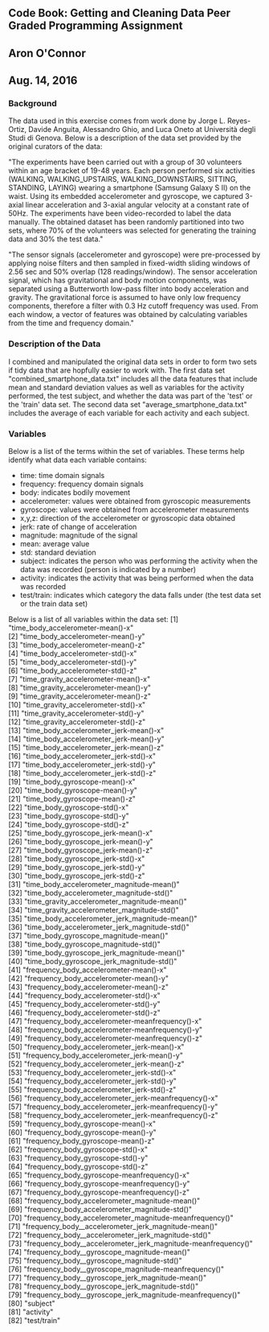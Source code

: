 ## Code Book: Getting and Cleaning Data Peer Graded Programming Assignment
## Aron O'Connor
## Aug. 14, 2016

### Background

The data used in this exercise comes from work done by Jorge L. Reyes-Ortiz, Davide Anguita, Alessandro Ghio, and Luca Oneto
at Università degli Studi di Genova.  Below is a description of the data set provided by the original curators of the data:

"The experiments have been carried out with a group of 30 volunteers within an age bracket of 19-48 years. Each person performed 
six activities (WALKING, WALKING_UPSTAIRS, WALKING_DOWNSTAIRS, SITTING, STANDING, LAYING) wearing a smartphone (Samsung Galaxy S II) 
on the waist. Using its embedded accelerometer and gyroscope, we captured 3-axial linear acceleration and 3-axial angular velocity 
at a constant rate of 50Hz. The experiments have been video-recorded to label the data manually. The obtained dataset has been randomly 
partitioned into two sets, where 70% of the volunteers was selected for generating the training data and 30% the test data."

"The sensor signals (accelerometer and gyroscope) were pre-processed by applying noise filters and then sampled in fixed-width sliding 
windows of 2.56 sec and 50% overlap (128 readings/window). The sensor acceleration signal, which has gravitational and body motion components, 
was separated using a Butterworth low-pass filter into body acceleration and gravity. The gravitational force is assumed to have only low 
frequency components, therefore a filter with 0.3 Hz cutoff frequency was used. From each window, a vector of features was obtained by 
calculating variables from the time and frequency domain."

### Description of the Data
I combined and manipulated the original data sets in order to form two sets if tidy data that are hopfully easier to work with. The first data 
set "combined_smartphone_data.txt" includes all the data features that include mean and standard deviation values as well as variables for the 
activity performed, the test subject, and whether the data was part of the 'test' or the 'train' data set.  The second data set 
"average_smartphone_data.txt" includes the average of each variable for each activity and each subject.

### Variables
Below is a list of the terms within the set of variables.  These terms help identify what data each variable contains:
- time: time domain signals
- frequency: frequency domain signals
- body: indicates bodily movement
- accelerometer: values were obtained from gyroscopic measurements
- gyroscope: values were obtained from accelerometer measurements
- x,y,z: direction of the accelerometer or gyroscopic data obtained
- jerk: rate of change of acceleration
- magnitude: magnitude of the signal
- mean: average value
- std: standard deviation
- subject: indicates the person who was performing the activity when the data was recorded (person is indicated by a number)
- activity: indicates the activity that was being performed when the data was recorded
- test/train: indicates which category the data falls under (the test data set or the train data set)


Below is a list of all variables within the data set:
 [1] "time_body_accelerometer-mean()-x"                            
 [2] "time_body_accelerometer-mean()-y"                            
 [3] "time_body_accelerometer-mean()-z"                            
 [4] "time_body_accelerometer-std()-x"                             
 [5] "time_body_accelerometer-std()-y"                             
 [6] "time_body_accelerometer-std()-z"                             
 [7] "time_gravity_accelerometer-mean()-x"                         
 [8] "time_gravity_accelerometer-mean()-y"                         
 [9] "time_gravity_accelerometer-mean()-z"                         
[10] "time_gravity_accelerometer-std()-x"                          
[11] "time_gravity_accelerometer-std()-y"                          
[12] "time_gravity_accelerometer-std()-z"                          
[13] "time_body_accelerometer_jerk-mean()-x"                       
[14] "time_body_accelerometer_jerk-mean()-y"                       
[15] "time_body_accelerometer_jerk-mean()-z"                       
[16] "time_body_accelerometer_jerk-std()-x"                        
[17] "time_body_accelerometer_jerk-std()-y"                        
[18] "time_body_accelerometer_jerk-std()-z"                        
[19] "time_body_gyroscope-mean()-x"                                
[20] "time_body_gyroscope-mean()-y"                                
[21] "time_body_gyroscope-mean()-z"                                
[22] "time_body_gyroscope-std()-x"                                 
[23] "time_body_gyroscope-std()-y"                                 
[24] "time_body_gyroscope-std()-z"                                 
[25] "time_body_gyroscope_jerk-mean()-x"                           
[26] "time_body_gyroscope_jerk-mean()-y"                           
[27] "time_body_gyroscope_jerk-mean()-z"                           
[28] "time_body_gyroscope_jerk-std()-x"                            
[29] "time_body_gyroscope_jerk-std()-y"                            
[30] "time_body_gyroscope_jerk-std()-z"                            
[31] "time_body_accelerometer_magnitude-mean()"                    
[32] "time_body_accelerometer_magnitude-std()"                     
[33] "time_gravity_accelerometer_magnitude-mean()"                 
[34] "time_gravity_accelerometer_magnitude-std()"                  
[35] "time_body_accelerometer_jerk_magnitude-mean()"               
[36] "time_body_accelerometer_jerk_magnitude-std()"                
[37] "time_body_gyroscope_magnitude-mean()"                        
[38] "time_body_gyroscope_magnitude-std()"                         
[39] "time_body_gyroscope_jerk_magnitude-mean()"                   
[40] "time_body_gyroscope_jerk_magnitude-std()"                    
[41] "frequency_body_accelerometer-mean()-x"                       
[42] "frequency_body_accelerometer-mean()-y"                       
[43] "frequency_body_accelerometer-mean()-z"                       
[44] "frequency_body_accelerometer-std()-x"                        
[45] "frequency_body_accelerometer-std()-y"                        
[46] "frequency_body_accelerometer-std()-z"                        
[47] "frequency_body_accelerometer-meanfrequency()-x"              
[48] "frequency_body_accelerometer-meanfrequency()-y"              
[49] "frequency_body_accelerometer-meanfrequency()-z"              
[50] "frequency_body_accelerometer_jerk-mean()-x"                  
[51] "frequency_body_accelerometer_jerk-mean()-y"                  
[52] "frequency_body_accelerometer_jerk-mean()-z"                  
[53] "frequency_body_accelerometer_jerk-std()-x"                   
[54] "frequency_body_accelerometer_jerk-std()-y"                   
[55] "frequency_body_accelerometer_jerk-std()-z"                   
[56] "frequency_body_accelerometer_jerk-meanfrequency()-x"         
[57] "frequency_body_accelerometer_jerk-meanfrequency()-y"         
[58] "frequency_body_accelerometer_jerk-meanfrequency()-z"         
[59] "frequency_body_gyroscope-mean()-x"                           
[60] "frequency_body_gyroscope-mean()-y"                           
[61] "frequency_body_gyroscope-mean()-z"                           
[62] "frequency_body_gyroscope-std()-x"                            
[63] "frequency_body_gyroscope-std()-y"                            
[64] "frequency_body_gyroscope-std()-z"                            
[65] "frequency_body_gyroscope-meanfrequency()-x"                  
[66] "frequency_body_gyroscope-meanfrequency()-y"                  
[67] "frequency_body_gyroscope-meanfrequency()-z"                  
[68] "frequency_body_accelerometer_magnitude-mean()"               
[69] "frequency_body_accelerometer_magnitude-std()"                
[70] "frequency_body_accelerometer_magnitude-meanfrequency()"      
[71] "frequency_body__accelerometer_jerk_magnitude-mean()"         
[72] "frequency_body__accelerometer_jerk_magnitude-std()"          
[73] "frequency_body__accelerometer_jerk_magnitude-meanfrequency()"
[74] "frequency_body__gyroscope_magnitude-mean()"                  
[75] "frequency_body__gyroscope_magnitude-std()"                   
[76] "frequency_body__gyroscope_magnitude-meanfrequency()"         
[77] "frequency_body__gyroscope_jerk_magnitude-mean()"             
[78] "frequency_body__gyroscope_jerk_magnitude-std()"              
[79] "frequency_body__gyroscope_jerk_magnitude-meanfrequency()"    
[80] "subject"                                                     
[81] "activity"                                                    
[82] "test/train"

